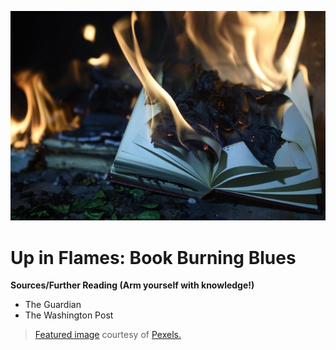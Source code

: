 ![Blazing Books](https://github.com/MMOG77/01-My-Blog/blob/master/Blazing_Books.jpeg)
# Up in Flames: Book Burning Blues

**Sources/Further Reading (Arm yourself with knowledge!)**
* The Guardian
* The Washington Post

> [Featured image](https://www.pexels.com/photo/burning-book-page-1474928/) courtesy of [Pexels.](https://www.pexels.com/)
